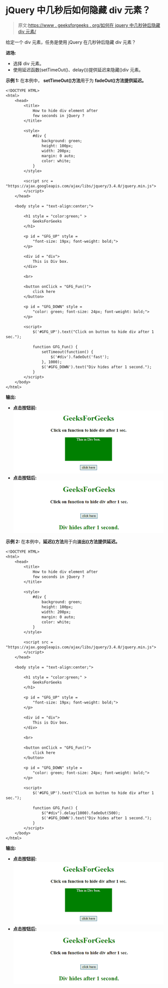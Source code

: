 # jQuery 中几秒后如何隐藏 div 元素？

> 原文:[https://www . geeksforgeeks . org/如何在 jquery 中几秒钟后隐藏 div 元素/](https://www.geeksforgeeks.org/how-to-hide-div-element-after-few-seconds-in-jquery/)

给定一个 div 元素，任务是使用 jQuery 在几秒钟后隐藏 div 元素？

**进场:**

*   选择 div 元素。
*   使用延迟函数(setTimeOut()、delay())提供延迟来隐藏()div 元素。

**示例 1:** 在本例中， **setTimeOut()方法**用于为 **fadeOut()方法提供延迟。**

```
<!DOCTYPE HTML> 
<html> 
    <head> 
        <title> 
            How to hide div element after
            few seconds in jQuery ?
        </title>

        <style>
            #div {
                background: green;
                height: 100px;
                width: 200px;
                margin: 0 auto;
                color: white;
            }
        </style>

        <script src = 
"https://ajax.googleapis.com/ajax/libs/jquery/3.4.0/jquery.min.js">
        </script>
    </head> 

    <body style = "text-align:center;"> 

        <h1 style = "color:green;" > 
            GeeksForGeeks 
        </h1>

        <p id = "GFG_UP" style =
            "font-size: 19px; font-weight: bold;">
        </p>

        <div id = "div">
            This is Div box.
        </div>

        <br>

        <button onClick = "GFG_Fun()">
            click here
        </button>

        <p id = "GFG_DOWN" style = 
            "color: green; font-size: 24px; font-weight: bold;">
        </p>

        <script>
            $('#GFG_UP').text("Click on button to hide div after 1 sec.");

            function GFG_Fun() {
                setTimeout(function() {
                    $('#div').fadeOut('fast');
                }, 1000);
                $('#GFG_DOWN').text("Div hides after 1 second."); 
            }
        </script> 
    </body> 
</html>                    
```

**输出:**

*   **点击按钮前:**
    ![](img/ba73299abac892ee3e3603302be7b895.png)
*   **点击按钮后:**
    ![](img/94da0f88ba3570aa2f1af5742e727b1e.png)

**示例 2:** 在本例中，**延迟()方法**用于向**淡出()方法提供延迟。**

```
<!DOCTYPE HTML> 
<html> 
    <head> 
        <title> 
            How to hide div element after
            few seconds in jQuery ?
        </title>

        <style>
            #div {
                background: green;
                height: 100px;
                width: 200px;
                margin: 0 auto;
                color: white;
            }
        </style>

        <script src = 
"https://ajax.googleapis.com/ajax/libs/jquery/3.4.0/jquery.min.js">
        </script>
    </head> 

    <body style = "text-align:center;"> 

        <h1 style = "color:green;" > 
            GeeksForGeeks 
        </h1>

        <p id = "GFG_UP" style =
            "font-size: 19px; font-weight: bold;">
        </p>

        <div id = "div">
            This is Div box.
        </div>

        <br>

        <button onClick = "GFG_Fun()">
            click here
        </button>

        <p id = "GFG_DOWN" style = 
            "color: green; font-size: 24px; font-weight: bold;">
        </p>

        <script>
            $('#GFG_UP').text("Click on button to hide div after 1 sec.");

            function GFG_Fun() {
                $("#div").delay(1000).fadeOut(500);
                $('#GFG_DOWN').text("Div hides after 1 second.");     
            }
        </script> 
    </body> 
</html>                    
```

**输出:**

*   **点击按钮前:**
    ![](img/ba73299abac892ee3e3603302be7b895.png)
*   **点击按钮后:**
    ![](img/94da0f88ba3570aa2f1af5742e727b1e.png)